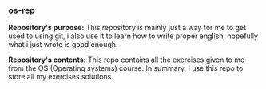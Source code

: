 ### os-rep
**Repository's purpose:**
This repository is mainly just a way for me to get used to using git, i also use it to learn how to write proper english, hopefully what i just wrote is good enough.

**Repository's contents:**
This repo contains all the exercises given to me from the OS (Operating systems) course.
In summary, I use this repo to store all my exercises solutions.


